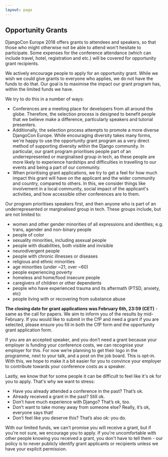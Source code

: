 ```yaml
---
layout: page
---
```


## Opportunity Grants

DjangoCon Europe 2018 offers grants to attendees and speakers, so that those who might otherwise not be able to
attend won't hesitate to participate.  Some expenses for the conference attendance (which can include travel, hotel,
registration and etc.) will be covered for opportunity grant recipients.

We actively encourage people to apply for an opportunity grant. While we wish we could give grants to everyone who
applies, we do not have the funds to do that. Our goal is to maximise the impact our grant program has, within
the limited funds we have.

We try to do this in a number of ways:

* Conferences are a meeting place for developers from all around the globe. Therefore, the selection process is designed
  to benefit people that we believe make a difference, particularly speakers and tutorial presenters.
* Additionally, the selection process attempts to promote a more diverse DjangoCon Europe. While encouraging diversity
  takes many forms, we're happy to use the opportunity grant program as a very direct method of supporting diversity
  within the Django community. In particular, our grant program prioritises people part of an underrepresented or marginalised
  group in tech, as these people are more likely to experience hardships and difficulties in travelling to our events and
  being a part of our community.
* When prioritising grant applications, we try to get a feel for how much impact this grant will have on the applicant
  and the wider community and country, compared to others. In this, we consider things like involvement in a local community,
  social impact of the applicant's activities, and how accessible other conferences are to them.

Our program prioritises speakers first, and then anyone who is part of an underrepresented or marginalised group in tech.
These groups include, but are not limited to:

* women and other gender minorities of all expressions and identities; e.g. trans, agender and non-binary people
* people of color
* sexuality minorities, including asexual people
* people with disabilities, both visible and invisible
* neurodivergent people
* people with chronic illnesses or diseases
* religious and ethnic minorities
* age minorities (under ~21, over ~60)
* people experiencing poverty
* homeless and home/food insecure people
* caregivers of children or other dependents
* people who have experienced trauma and its aftermath (PTSD, anxiety, etc)
* people living with or recovering from substance abuse

**The closing date for grant applications was February 6th, 23:59 (CET)** - same as the call for papers. We aim to inform you of the results by mid-February. If you would like to submit in the CfP and need a grant if you are selected, please ensure you fill in both the CfP form and the opportunity grant application form.

If you are an accepted speaker, and you don’t need a grant because your employer is funding your conference costs, we can recognise your employer for this. For now we’re planning to get their logo in the programme, next to your talk, and a post on the job board. This is opt-in. With this, we hope to make it a bit easier for you to convince your employer to contribute towards your conference costs as a speaker.

Lastly, we know that for some people it can be difficult to feel like it's ok for you to apply. That's why we want to stress:

* Have you already attended a conference in the past? That’s ok.
* Already received a grant in the past? Still ok.
* Don’t have much experience with Django? That’s ok, too.
* Don’t want to take money away from someone else? Really, it’s ok, everyone says that!
* Don’t feel like you deserve this? That’s also ok: you do.

With our limited funds, we can't promise you will receive a grant, but if you're not sure, we encourage you to apply.
If you're uncomfortable with other people knowing you received a grant, you don't have to tell them - our policy
is to never publicly identify grant applicants or recipients unless we have your explicit permission.
